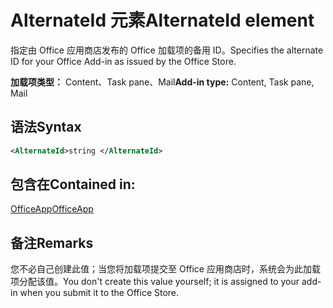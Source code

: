 # <a name="alternateid-element"></a><span data-ttu-id="ec375-101">AlternateId 元素</span><span class="sxs-lookup"><span data-stu-id="ec375-101">AlternateId element</span></span>

<span data-ttu-id="ec375-102">指定由 Office 应用商店发布的 Office 加载项的备用 ID。</span><span class="sxs-lookup"><span data-stu-id="ec375-102">Specifies the alternate ID for your Office Add-in as issued by the Office Store.</span></span>

<span data-ttu-id="ec375-103">**加载项类型：** Content、Task pane、Mail</span><span class="sxs-lookup"><span data-stu-id="ec375-103">**Add-in type:** Content, Task pane, Mail</span></span>

## <a name="syntax"></a><span data-ttu-id="ec375-104">语法</span><span class="sxs-lookup"><span data-stu-id="ec375-104">Syntax</span></span>

```XML
<AlternateId>string </AlternateId>
```

## <a name="contained-in"></a><span data-ttu-id="ec375-105">包含在</span><span class="sxs-lookup"><span data-stu-id="ec375-105">Contained in:</span></span>

[<span data-ttu-id="ec375-106">OfficeApp</span><span class="sxs-lookup"><span data-stu-id="ec375-106">OfficeApp</span></span>](officeapp.md)

## <a name="remarks"></a><span data-ttu-id="ec375-107">备注</span><span class="sxs-lookup"><span data-stu-id="ec375-107">Remarks</span></span>

<span data-ttu-id="ec375-108">您不必自己创建此值；当您将加载项提交至 Office 应用商店时，系统会为此加载项分配该值。</span><span class="sxs-lookup"><span data-stu-id="ec375-108">You don't create this value yourself; it is assigned to your add-in when you submit it to the Office Store.</span></span>

